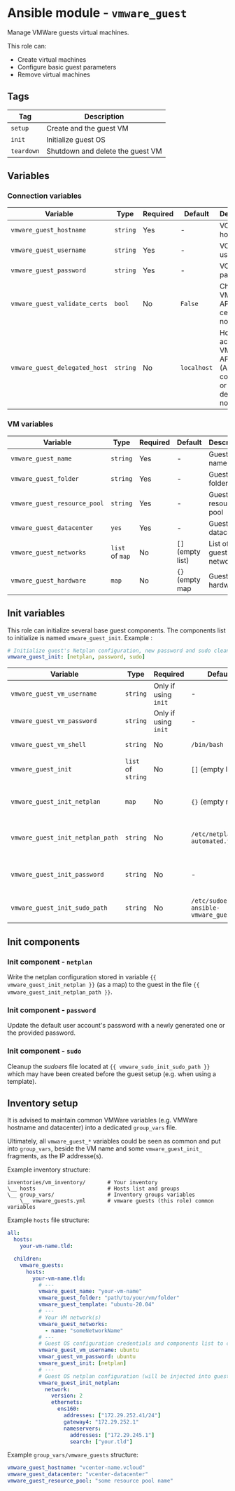 # Ansible module - `vmware_guest`

Manage VMWare guests virtual machines.

This role can:
* Create virtual machines
* Configure basic guest parameters
* Remove virtual machines

## Tags

| Tag        | Description                      |
|------------|----------------------------------|
| `setup`    | Create and the guest VM          |
| `init`     | Initialize guest OS              |
| `teardown` | Shutdown and delete the guest VM |

## Variables

### Connection variables

| Variable                      | Type     | Required | Default     | Description                                                     |
|-------------------------------|----------|----------|-------------|-----------------------------------------------------------------|
| `vmware_guest_hostname`       | `string` | Yes      | -           | VCenter hostname                                                |
| `vmware_guest_username`       | `string` | Yes      | -           | VCenter username                                                |
| `vmware_guest_password`       | `string` | Yes      | -           | VCenter password                                                |
| `vmware_guest_validate_certs` | `bool`   | No       | `False`     | Check VMWare API certificate nor not                            |
| `vmware_guest_delegated_host` | `string` | No       | `localhost` | Host accessing VMWare API (Ansible controller or dedicated node |

### VM variables

| Variable                     | Type            | Required | Default           | Description            |
|------------------------------|-----------------|----------|-------------------|------------------------|
| `vmware_guest_name`          | `string`        | Yes      | -                 | Guest VM name          |
| `vmware_guest_folder`        | `string`        | Yes      | -                 | Guest VM folder        |
| `vmware_guest_resource_pool` | `string`        | Yes      | -                 | Guest VM resource pool |
| `vmware_guest_datacenter`    | `yes`           | Yes      | -                 | Guest VM datacenter    |
| `vmware_guest_networks`      | `list` of `map` | No       | `[]` (empty list) | List of guest networks |
| `vmware_guest_hardware`      | `map`           | No       | `{}` (empty map   | Guest VM hardware      |

## Init variables

This role can initialize several base guest components. The components list to initialize is named `vmware_guest_init`. Example :

```yaml
# Initialize guest's Netplan configuration, new password and sudo cleanup
vmware_guest_init: [netplan, password, sudo]
```

| Variable                         | Type               | Required             | Default                                | Description                             |
|----------------------------------|--------------------|----------------------|----------------------------------------|-----------------------------------------|
| `vmware_guest_vm_username`       | `string`           | Only if using `init` | -                                      | Guest OS username                       |
| `vmware_guest_vm_password`       | `string`           | Only if using `init` | -                                      | Guest OS password                       |
| `vmware_guest_vm_shell`          | `string`           | No                   | `/bin/bash`                            | Guest OS shell                          |
| `vmware_guest_init`              | `list` of `string` | No                   | `[]` (empty list)                      | Guest components to initialize          |
| `vmware_guest_init_netplan`      | `map`              | No                   | `{}` (empty map)                       | Guest's `netplan` configuration content |
| `vmware_guest_init_netplan_path` | `string`           | No                   | `/etc/netplan/00-automated.yaml`       | Guest's `netplan` configuration path    |
| `vmware_guest_init_password`     | `string`           | No                   | -                                      | Guest's default account new password    |
| `vmware_guest_init_sudo_path`    | `string`           | No                   | `/etc/sudoers/00-ansible-vmware_guest` | Guest's pre-init `sudoers` file path    |

## Init components

### Init component - `netplan`

Write the netplan configuration stored in variable `{{ vmware_guest_init_netplan }}` (as a map) to the guest in the file `{{ vmware_guest_init_netplan_path }}`.

### Init component - `password`

Update the default user account's password with a newly generated one or the provided password.

### Init component - `sudo`

Cleanup the *sudoers* file located at `{{ vmware_sudo_init_sudo_path }}` which may have been created before the guest setup (e.g. when using a template).

## Inventory setup

It is advised to maintain common VMWare variables (e.g. VMWare hostname and datacenter) into a dedicated `group_vars` file.

Ultimately, all `vmware_guest_*` variables could be seen as common and put into `group_vars`, beside the VM name and some `vmware_guest_init_` fragments, as the IP addresse(s).

Example inventory structure:

```
inventories/vm_inventory/       # Your inventory
\__ hosts                       # Hosts list and groups
\__ group_vars/                 # Inventory groups variables
    \__ vmware_guests.yml       # vmware guests (this role) common variables
```

Example `hosts` file structure:

```yaml
all:
  hosts:
    your-vm-name.tld:

  children:
    vmware_guests:
      hosts:
        your-vm-name.tld:
          # ---
          vmware_guest_name: "your-vm-name"
          vmware_guest_folder: "path/to/your/vm/folder"
          vmware_guest_template: "ubuntu-20.04"
          # ---
          # Your VM network(s)
          vmware_guest_networks:
            - name: "someNetworkName"
          # ---
          # Guest OS configuration credentials and components list to configure.
          vmware_guest_vm_username: ubuntu
          vmwar_guest_vm_password: ubuntu
          vmware_guest_init: [netplan]
          # ---
          # Guest OS netplan configuration (will be injected into guest OS)
          vmware_guest_init_netplan:
            network:
              version: 2
              ethernets:
                ens160:
                  addresses: ["172.29.252.41/24"]
                  gateway4: "172.29.252.1"
                  nameservers:
                    addresses: ["172.29.245.1"]
                    search: ["your.tld"]
```

Example `group_vars/vmware_guests` structure:

```yaml
vmware_guest_hostname: "vcenter-name.vcloud"
vmware_guest_datacenter: "vcenter-datacenter"
vmware_guest_resource_pool: "some resource pool name"
```
